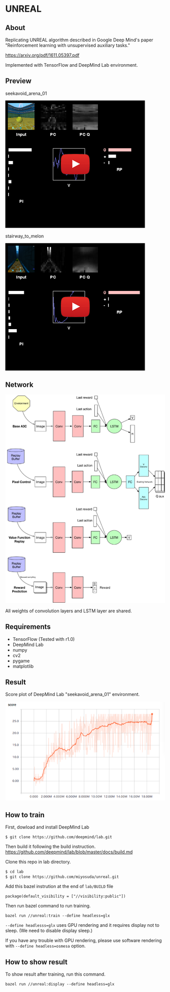 # UNREAL

## About

Replicating UNREAL algorithm described in Google Deep Mind's paper "Reinforcement learning with unsupervised auxiliary tasks."

https://arxiv.org/pdf/1611.05397.pdf

Implemented with TensorFlow and DeepMind Lab environment.

## Preview
seekavoid_arena_01

[![seekavoid_arena_01](./doc/display0.png)](https://youtu.be/1jF3gAdXfio)

stairway_to_melon

[![stairway_to_melon](./doc/display1.png)](https://youtu.be/FDA8QqUgdbo)

## Network
![Network](./doc/network0.png)

All weights of convolution layers and LSTM layer are shared.

## Requirements

- TensorFlow (Tested with r1.0)
- DeepMind Lab
- numpy
- cv2
- pygame
- matplotlib

## Result
Score plot of DeepMind Lab "seekavoid_arena_01" environment.

![seekavoid_01_score](./doc/graph_seekavoid_01.png)

## How to train
First, dowload and install DeepMind Lab
```
$ git clone https://github.com/deepmind/lab.git
```
Then build it following the build instruction. 
https://github.com/deepmind/lab/blob/master/docs/build.md

Clone this repo in lab directory.
```
$ cd lab
$ git clone https://github.com/miyosuda/unreal.git
```
Add this bazel instrution at the end of `lab/BUILD` file

```
package(default_visibility = ["//visibility:public"])
```

Then run bazel command to run training.
```
bazel run //unreal:train --define headless=glx
```
`--define headlesss=glx` uses GPU rendering and it requires display not to sleep. (We need to disable display sleep.)

If you have any trouble with GPU rendering, please use software rendering with `--define headless=osmesa` option.

## How to show result

To show result after training, run this command.
```
bazel run //unreal:display --define headless=glx
```
